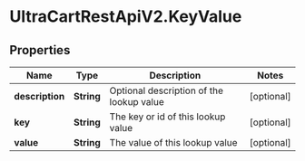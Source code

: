 # UltraCartRestApiV2.KeyValue

## Properties
Name | Type | Description | Notes
------------ | ------------- | ------------- | -------------
**description** | **String** | Optional description of the lookup value | [optional] 
**key** | **String** | The key or id of this lookup value | [optional] 
**value** | **String** | The value of this lookup value | [optional] 


